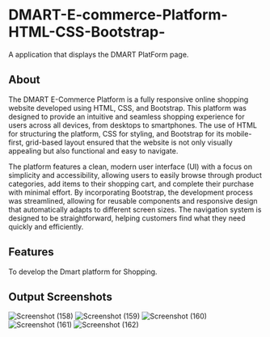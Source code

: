 # DMART-E-commerce-Platform-HTML-CSS-Bootstrap-
A application that displays the DMART PlatForm page.
## About
The DMART E-Commerce Platform is a fully responsive online shopping website developed using HTML, CSS, and Bootstrap. This platform was designed to provide an intuitive and seamless shopping experience for users across all devices, from desktops to smartphones. The use of HTML for structuring the platform, CSS for styling, and Bootstrap for its mobile-first, grid-based layout ensured that the website is not only visually appealing but also functional and easy to navigate.

The platform features a clean, modern user interface (UI) with a focus on simplicity and accessibility, allowing users to easily browse through product categories, add items to their shopping cart, and complete their purchase with minimal effort. By incorporating Bootstrap, the development process was streamlined, allowing for reusable components and responsive design that automatically adapts to different screen sizes. The navigation system is designed to be straightforward, helping customers find what they need quickly and efficiently.
## Features
To develop the Dmart platform for Shopping.
## Output Screenshots
![Screenshot (158)](https://github.com/user-attachments/assets/f437dd17-0b3d-4611-8009-a54c0ce3b509)
![Screenshot (159)](https://github.com/user-attachments/assets/dfa08dcf-aa9c-4b1e-9ed8-f558eba15a8c)
![Screenshot (160)](https://github.com/user-attachments/assets/b757916d-979c-4d81-8218-97d6af94efcb)
![Screenshot (161)](https://github.com/user-attachments/assets/3325d4f7-a8c7-4356-aa43-64d7700bc76b)
![Screenshot (162)](https://github.com/user-attachments/assets/959e73f6-b509-411b-a67b-641d2bd44493)
